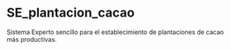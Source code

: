 # SE_plantacion_cacao
Sistema Experto sencillo para el establecimiento de plantaciones de cacao más productivas. 

